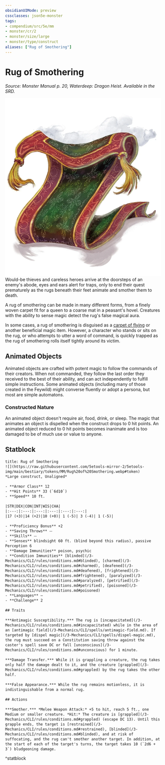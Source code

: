 ```yaml
---
obsidianUIMode: preview
cssclasses: json5e-monster
tags:
- compendium/src/5e/mm
- monster/cr/2
- monster/size/large
- monster/type/construct
aliases: ["Rug of Smothering"]
---
```

# Rug of Smothering
*Source: Monster Manual p. 20, Waterdeep: Dragon Heist. Available in the SRD.*  

![](https://raw.githubusercontent.com/5etools-mirror-2/5etools-img/main/bestiary/MM/Rug%20of%20Smothering.webp#right)  
Would-be thieves and careless heroes arrive at the doorsteps of an enemy's abode, eyes and ears alert for traps, only to end their quest prematurely as the rugs beneath their feet animate and smother them to death.

A rug of smothering can be made in many different forms, from a finely woven carpet fit for a queen to a coarse mat in a peasant's hovel. Creatures with the ability to sense magic detect the rug's false magical aura.

In some cases, a rug of smothering is disguised as a [carpet of flying](/3-Mechanics/CLI/items/carpet-of-flying.md) or another beneficial magic item. However, a character who stands or sits on the rug, or who attempts to utter a word of command, is quickly trapped as the rug of smothering rolls itself tightly around its victim.

## Animated Objects

Animated objects are crafted with potent magic to follow the commands of their creators. When not commanded, they follow the last order they received to the best of their ability, and can act independently to fulfill simple instructions. Some animated objects (including many of those created in the Feywild) might converse fluently or adopt a persona, but most are simple automatons.

### Constructed Nature

An animated object doesn't require air, food, drink, or sleep. The magic that animates an object is dispelled when the construct drops to 0 hit points. An animated object reduced to 0 hit points becomes inanimate and is too damaged to be of much use or value to anyone.


## Statblock

```ad-statblock
title: Rug of Smothering
![](https://raw.githubusercontent.com/5etools-mirror-2/5etools-img/main/bestiary/tokens/MM/Rug%20of%20Smothering.webp#token)
*Large construct, Unaligned*

- **Armor Class** 12 
- **Hit Points** 33 (`6d10`) 
- **Speed** 10 ft.

|STR|DEX|CON|INT|WIS|CHA|
|:---:|:---:|:---:|:---:|:---:|:---:|
|17 (+3)|14 (+2)|10 (+0)| 1 (-5)| 3 (-4)| 1 (-5)|

- **Proficiency Bonus** +2
- **Saving Throws** ⏤
- **Skills** ⏤
- **Senses** blindsight 60 ft. (blind beyond this radius), passive Perception 6
- **Damage Immunities** poison, psychic
- **Condition Immunities** [blinded](/3-Mechanics/CLI/rules/conditions.md#blinded), [charmed](/3-Mechanics/CLI/rules/conditions.md#charmed), [deafened](/3-Mechanics/CLI/rules/conditions.md#deafened), [frightened](/3-Mechanics/CLI/rules/conditions.md#frightened), [paralyzed](/3-Mechanics/CLI/rules/conditions.md#paralyzed), [petrified](/3-Mechanics/CLI/rules/conditions.md#petrified), [poisoned](/3-Mechanics/CLI/rules/conditions.md#poisoned)
- **Languages** —
- **Challenge** 2

## Traits

***Antimagic Susceptibility.*** The rug is [incapacitated](/3-Mechanics/CLI/rules/conditions.md#incapacitated) while in the area of an [antimagic field](/3-Mechanics/CLI/spells/antimagic-field.md). If targeted by [dispel magic](/3-Mechanics/CLI/spells/dispel-magic.md), the rug must succeed on a Constitution saving throw against the caster's spell save DC or fall [unconscious](/3-Mechanics/CLI/rules/conditions.md#unconscious) for 1 minute.

***Damage Transfer.*** While it is grappling a creature, the rug takes only half the damage dealt to it, and the creature [grappled](/3-Mechanics/CLI/rules/conditions.md#grappled) by the rug takes the other half.

***False Appearance.*** While the rug remains motionless, it is indistinguishable from a normal rug.

## Actions

***Smother.*** *Melee Weapon Attack:* +5 to hit, reach 5 ft., one Medium or smaller creature. *Hit:* The creature is [grappled](/3-Mechanics/CLI/rules/conditions.md#grappled) (escape DC 13). Until this grapple ends, the target is [restrained](/3-Mechanics/CLI/rules/conditions.md#restrained), [blinded](/3-Mechanics/CLI/rules/conditions.md#blinded), and at risk of suffocating, and the rug can't smother another target. In addition, at the start of each of the target's turns, the target takes 10 (`2d6 + 3`) bludgeoning damage.
```
^statblock